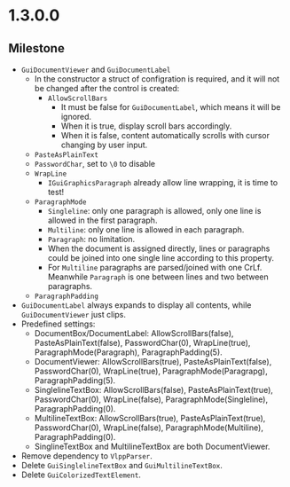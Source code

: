 # 1.3.0.0

## Milestone

- `GuiDocumentViewer` and `GuiDocumentLabel`
  - In the constructor a struct of configration is required, and it will not be changed after the control is created:
    - `AllowScrollBars`
      - It must be false for `GuiDocumentLabel`, which means it will be ignored.
      - When it is true, display scroll bars accordingly.
      - When it is false, content automatically scrolls with cursor changing by user input.
  - `PasteAsPlainText`
  - `PasswordChar`, set to `\0` to disable 
  - `WrapLine`
    - `IGuiGraphicsParagraph` already allow line wrapping, it is time to test!
  - `ParagraphMode`
    - `Singleline`: only one paragraph is allowed, only one line is allowed in the first paragraph.
    - `Multiline`: only one line is allowed in each paragraph.
    - `Paragraph`: no limitation.
    - When the document is assigned directly, lines or paragraphs could be joined into one single line according to this property.
    - For `Multiline` paragraphs are parsed/joined with one CrLf. Meanwhile `Paragraph` is one between lines and two between paragraphs.
  - `ParagraphPadding`
- `GuiDocumentLabel` always expands to display all contents, while `GuiDocumentViewer` just clips.
- Predefined settings:
  - DocumentBox/DocumentLabel: AllowScrollBars(false), PasteAsPlainText(false), PasswordChar(0), WrapLine(true), ParagraphMode(Paragraph), ParagraphPadding(5).
  - DocumentViewer: AllowScrollBars(true), PasteAsPlainText(false), PasswordChar(0), WrapLine(true), ParagraphMode(Paragrapg), ParagraphPadding(5).
  - SinglelineTextBox: AllowScrollBars(false), PasteAsPlainText(true), PasswordChar(0), WrapLine(false), ParagraphMode(Singleline), ParagraphPadding(0).
  - MultilineTextBox: AllowScrollBars(true), PasteAsPlainText(true), PasswordChar(0), WrapLine(false), ParagraphMode(Multiline), ParagraphPadding(0).
  - SinglineTextBox and MultilineTextBox are both DocumentViewer.
- Remove dependency to `VlppParser`.
- Delete `GuiSinglelineTextBox` and `GuiMultilineTextBox`.
- Delete `GuiColorizedTextElement`.

